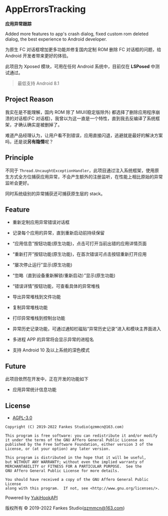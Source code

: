 # AppErrorsTracking

**应用异常跟踪**

Added more features to app's crash dialog, fixed custom rom deleted dialog, the best experience to Android developer.

为原生 FC 对话框增加更多功能并修复国内定制 ROM 删除 FC 对话框的问题，给 Android 开发者带来更好的体验。

此项目为 Xposed 模块，可用在任何 Android 系统中，目前仅在 **LSPosed** 中测试通过。

> 最低支持 Android 8.1

## Project Reason

我实在是不能理解，国内 ROM 除了 MIUI(稳定版除外) 都选择了删除应用程序崩溃的对话框(FC 对话框)，我曾以为这一直是一个特性，直到我去反编译了系统框架，才确认确实是被删掉了。

难道产品经理认为，让用户看不到错误，应用直接闪退，逃避就是最好的解决方案吗，还是说**另有隐情**呢？

## Principle

不同于 `Thread.UncaughtExceptionHandler`，此项目通过注入系统框架，使用原生方式全方位捕获应用异常，不会产生额外的注册监听，在性能上相比原始的异常监听会更好。

同时系统级别的异常捕获还可捕获原生层的 stack。

## Feature

- 重新定制应用异常错误对话框

- 记录每个应用的异常，直到重新启动前持续保留

- “应用信息”按钮功能(原生功能)，点击可打开当前出错的应用详情页面

- “重新打开”按钮功能(原生功能)，在首次错误可点击按钮重新打开应用

- “屡次停止运行”显示(原生功能)

- “忽略（直到设备重新解锁/重新启动）”显示(原生功能)

- “错误详情”按钮功能，可查看具体的异常堆栈

- 导出异常堆栈到文件功能

- 复制异常堆栈功能

- 打印异常堆栈到控制台功能

- 异常历史记录功能，可通过通知栏磁贴“异常历史记录”进入和模块主界面进入

- 多进程 APP 的异常将会显示异常的进程名

- 支持 Android 10 及以上系统的深色模式

## Future

此项目依然在开发中，正在开发的功能如下

- 应用异常统计信息功能

## License

- [AGPL-3.0](https://www.gnu.org/licenses/agpl-3.0.html)

```
Copyright (C) 2019-2022 Fankes Studio(qzmmcn@163.com)

This program is free software: you can redistribute it and/or modify
it under the terms of the GNU Affero General Public License as
published by the Free Software Foundation, either version 3 of the
License, or (at your option) any later version.

This program is distributed in the hope that it will be useful,
but WITHOUT ANY WARRANTY; without even the implied warranty of
MERCHANTABILITY or FITNESS FOR A PARTICULAR PURPOSE.  See the
GNU Affero General Public License for more details.

You should have received a copy of the GNU Affero General Public License
along with this program.  If not, see <http://www.gnu.org/licenses/>.
```

Powered by [YukiHookAPI](https://github.com/fankes/YukiHookAPI)

版权所有 © 2019-2022 Fankes Studio(qzmmcn@163.com)